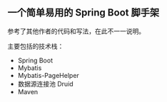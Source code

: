 ## 一个简单易用的 Spring Boot 脚手架

参考了其他作者的代码和写法，在此不一一说明。

主要包括的技术栈：

- Spring Boot
- Mybatis
- Mybatis-PageHelper
- 数据源连接池 Druid
- Maven